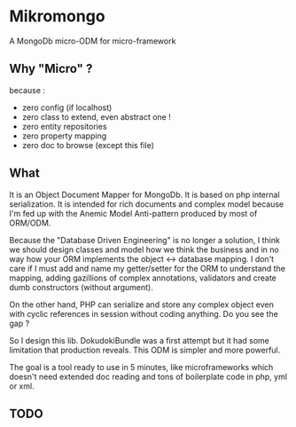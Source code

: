 # Mikromongo

A MongoDb micro-ODM for micro-framework

## Why "Micro" ?

because :

 * zero config (if localhost)
 * zero class to extend, even abstract one !
 * zero entity repositories
 * zero property mapping
 * zero doc to browse (except this file)

## What

It is an Object Document Mapper for MongoDb. It is based on php internal serialization.
It is intended for rich documents and complex model because I'm fed up with the Anemic
Model Anti-pattern produced by most of ORM/ODM.

Because the "Database Driven Engineering" is no longer a solution, I think we should
design classes and model how we think the business and in no way how your ORM implements
the object <-> database mapping. I don't care if I must add and name my getter/setter
for the ORM to understand the mapping, adding gazillions of complex annotations,
 validators and create dumb constructors (without argument). 

On the other
hand, PHP can serialize and store any complex object even with cyclic references 
in session without coding anything. Do you see the gap ?

So I design this lib. DokudokiBundle was a first attempt but it had some
limitation that production reveals. This ODM is simpler and more powerful.

The goal is a tool ready to use in 5 minutes, like microframeworks 
which doesn't need extended doc reading and tons of boilerplate code in
php, yml or xml.

## TODO

